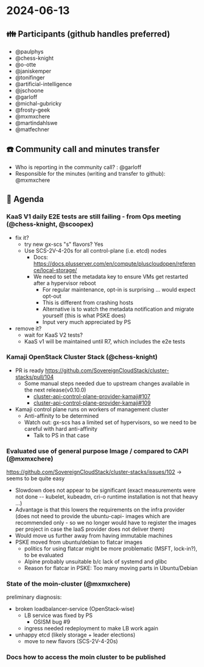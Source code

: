 # 2024-06-13
## :family: Participants (github handles preferred)
- @paulphys
- @chess-knight
- @o-otte
- @janiskemper
- @tonifinger
- @artificial-intelligence
- @jschoone
- @garloff
- @michal-gubricky
- @frosty-geek
- @mxmxchere
- @martindahlswe
- @matfechner

## :telephone: Community call and minutes transfer

* Who is reporting in the community call? : @garloff
* Responsible for the minutes (writing and transfer to github): @mxmxchere
 
## :notebook: Agenda

### KaaS V1 daily E2E tests are still failing - from Ops meeting (@chess-knight, @scoopex)

- fix it?
    - try new gx-scs "s" flavors? Yes
    - Use SCS-2V-4-20s for all control-plane (i.e. etcd) nodes
        - Docs: https://docs.plusserver.com/en/compute/pluscloudopen/reference/local-storage/
        - We need to set the metadata key to ensure VMs get restarted after a hypervisor reboot
            - For regular maintenance, opt-in is surprising ... would expect opt-out
            - This is different from crashing hosts
            - Alternative is to watch the metadata notification and migrate yourself (this is what PSKE does)
            - Input very much appreciated by PS
- remove it?
    - wait for KaaS V2 tests?
    - KaaS v1 will be maintained until R7, which includes the e2e tests

### Kamaji OpenStack Cluster Stack (@chess-knight)

- PR is ready https://github.com/SovereignCloudStack/cluster-stacks/pull/104
    - Some manual steps needed due to upstream changes available in the next release(v0.10.0)
        - [cluster-api-control-plane-provider-kamaji#107](https://github.com/clastix/cluster-api-control-plane-provider-kamaji/pull/107)
        - [cluster-api-control-plane-provider-kamaji#109](https://github.com/clastix/cluster-api-control-plane-provider-kamaji/pull/109)
- Kamaji control plane runs on workers of management cluster
    - Anti-affinity to be determined
    - Watch out: gx-scs has a limited set of hypervisors, so we need to be careful with hard anti-affinity
        - Talk to PS in that case


### Evaluated use of general purpose Image / compared to CAPI (@mxmxchere)
https://github.com/SovereignCloudStack/cluster-stacks/issues/102
-> seems to be quite easy
- Slowdown does not appear to be significant (exact measurements were not done -- kubelet, kubeadm, cri-o runtime installation is not that heavy ...)
- Advantage is that this lowers the requirements on the infra provider (does not need to provide the ubuntu-capi- images which are recommended only - so we no longer would have to register the images per project in case the IaaS provider does not deliver them)
- Would move us further away from having immutable machines
- PSKE moved from ubuntu/debian to flatcar images
    - politics for using flatcar might be more problematic (MSFT, lock-in?), to be evaluated
    - Alpine probably unsuitable b/c lack of systemd and glibc
    - Reason for flatcar in PSKE: Too many moving parts in Ubuntu/Debian


### State of the moin-cluster (@mxmxchere)
preliminary diagnosis:
- broken loadbalancer-service (OpenStack-wise)
    - LB service was fixed by PS
        - OSISM bug #9
    - ingress needed redeployment to make LB work again
- unhappy etcd (likely storage + leader elections)
    - move to new flavors (SCS-2V-4-20s)

### Docs how to access the moin cluster to be published
